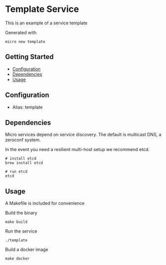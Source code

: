 # Template Service

This is an example of a service template

Generated with

```
micro new template
```

## Getting Started

- [Configuration](#configuration)
- [Dependencies](#dependencies)
- [Usage](#usage)

## Configuration

- Alias: template

## Dependencies

Micro services depend on service discovery. The default is multicast DNS, a zeroconf system.

In the event you need a resilient multi-host setup we recommend etcd.

```
# install etcd
brew install etcd

# run etcd
etcd
```

## Usage

A Makefile is included for convenience

Build the binary

```
make build
```

Run the service
```
./template
```

Build a docker image
```
make docker
```

